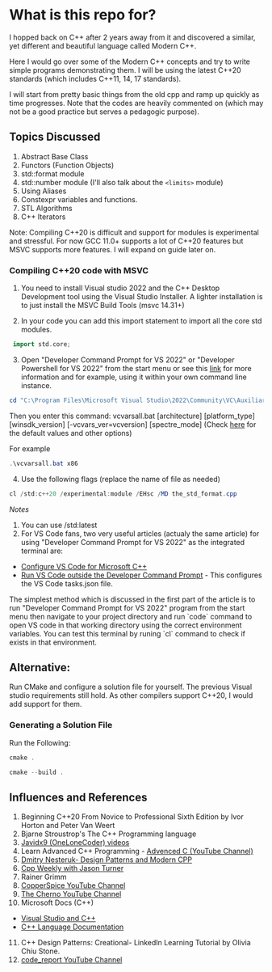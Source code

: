 # What is this repo for?

I hopped back on C++ after 2 years away from it and discovered a similar, yet different and beautiful language called Modern C++.

Here I would go over some of the Modern C++ concepts and try to write simple programs demonstrating them. I will be using the latest C++20 standards (which includes C++11, 14, 17 standards). 

I will start from pretty basic things from the old cpp and ramp up quickly as time progresses. Note that the codes are heavily commented on (which may not be a good practice but serves a pedagogic purpose).

## Topics Discussed
1. Abstract Base Class
2. Functors (Function Objects)
3. std::format module 
4. std::number module (I'll also talk about the `<limits>` module)
5. Using Aliases
6. Constexpr variables and functions.
7. STL Algorithms
8. C++ Iterators


Note: 
Compiling C++20 is difficult and support for modules is experimental and stressful. 
For now GCC 11.0+ supports a lot of C++20 features but MSVC supports more features. I will expand on guide later on.


### Compiling C++20 code with MSVC
1. You need to install Visual studio 2022 and the C++ Desktop Development tool using the Visual Studio Installer. A lighter installation is to just install the MSVC Build Tools (msvc 14.31+)

2. In your code you can add this import statement to import all the core std modules.
```c++
 import std.core;
 ```

3. Open "Developer Command Prompt for VS 2022" or "Developer Powershell for VS 2022" from the start menu
or see this [link](https://docs.microsoft.com/en-us/cpp/build/building-on-the-command-line?view=msvc-170) for more information and for example, using it within your own command line instance. 
 
```powershell
cd "C:\Program Files\Microsoft Visual Studio\2022\Community\VC\Auxiliary\Build"`
```
Then you enter this command: vcvarsall.bat [architecture] [platform_type] [winsdk_version] [-vcvars_ver=vcversion] [spectre_mode]
(Check [here](https://docs.microsoft.com/en-us/cpp/build/building-on-the-command-line?view=msvc-170) for the default values and other options)

For example
```powershell
.\vcvarsall.bat x86
```

4. Use the following flags (replace the name of file as needed)
```powershell
cl /std:c++20 /experimental:module /EHsc /MD the_std_format.cpp
```
*Notes*
1. You can use /std:latest 
2. For VS Code fans, two very useful articles (actualy the same article) for using "Developer Command Prompt for VS 2022" as the integrated terminal are:
- [Configure VS Code for Microsoft C++](https://code.visualstudio.com/docs/cpp/config-msvc) 
- [Run VS Code outside the Developer Command Prompt](https://code.visualstudio.com/docs/cpp/config-msvc#_run-vs-code-outside-the-developer-command-prompt) - This configures the VS Code tasks.json file.

<p>
The simplest method which is discussed in the first part of the article is to run "Developer Command Prompt for VS 2022" program from the start menu then navigate to your project directory and run `code` command to open VS code in that working directory using the correct environment variables. You can test this terminal by runing `cl` command to check if exists in that environment.
</p>


## Alternative:
Run CMake and configure a solution file for yourself. The previous Visual studio requirements still hold. As other compilers support C++20, I would add support for them.

### Generating a Solution File
Run the Following:
```powershell
cmake .
```
```powershell
cmake --build .
```



## Influences and References

1. Beginning C++20 From Novice to Professional Sixth Edition by Ivor Horton and Peter Van Weert
2. Bjarne Stroustrop's The C++ Programming language
3. [Javidx9 (OneLoneCoder) videos](https://www.youtube.com/c/javidx9)
4. Learn Advanced C++ Programming - [Advenced C (YouTube Channel)](https://www.youtube.com/channel/UCkcrsZxo0eTpPhBG7Rugs-Q)
5. [Dmitry Nesteruk- Design Patterns and Modern CPP](https://www.youtube.com/watch?v=j9arNRRoPe8)
6. [Cpp Weekly with Jason Turner](https://www.youtube.com/c/lefticus1)
7. Rainer Grimm
8. [CopperSpice YouTube Channel](https://www.youtube.com/c/CopperSpice)
9. [The Cherno YouTube Channel](https://www.youtube.com/c/TheChernoProject)
10. Microsoft Docs (C++)
 - [Visual Studio and C++](https://docs.microsoft.com/en-us/cpp/overview/visual-cpp-in-visual-studio?view=msvc-170)
 - [C++ Language Documentation](https://docs.microsoft.com/en-us/cpp/cpp/?view=msvc-170)

11. C++ Design Patterns: Creational- LinkedIn Learning Tutorial by Olivia Chiu Stone.
12. [code_report YouTube Channel](https://www.youtube.com/c/codereport)


